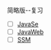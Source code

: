 简略版--复习
- [ ] [JavaSe](https://github.com/Lxh04319/Mind/blob/master/1-JavaSe.km)
- [ ] [JavaWeb](https://github.com/Lxh04319/Mind/blob/master/2-JavaWeb.km)
- [ ] [SSM](https://github.com/Lxh04319/Mind/blob/master/3-SSM.km)
